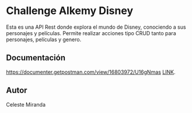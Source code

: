 # Challenge Alkemy Disney

Esta es una API Rest donde explora el mundo de Disney, conociendo a sus personajes y películas. Permite realizar acciones tipo CRUD tanto para personajes, películas y genero.


## Documentación
 https://documenter.getpostman.com/view/16803972/U16gNmas 
 [LINK](https://documenter.getpostman.com/view/16803972/U16gNmas).

## Autor
Celeste Miranda
